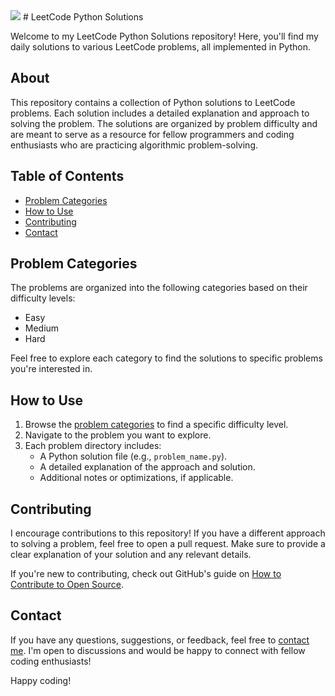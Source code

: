 
<!--horizontal divider(gradiant)-->
<img src="https://user-images.githubusercontent.com/73097560/115834477-dbab4500-a447-11eb-908a-139a6edaec5c.gif">
# LeetCode Python Solutions

Welcome to my LeetCode Python Solutions repository! Here, you'll find my daily solutions to various LeetCode problems, all implemented in Python.

## About

This repository contains a collection of Python solutions to LeetCode problems. Each solution includes a detailed explanation and approach to solving the problem. The solutions are organized by problem difficulty and are meant to serve as a resource for fellow programmers and coding enthusiasts who are practicing algorithmic problem-solving.

## Table of Contents

- [Problem Categories](#problem-categories)
- [How to Use](#how-to-use)
- [Contributing](#contributing)
- [Contact](#contact)

## Problem Categories

The problems are organized into the following categories based on their difficulty levels:

- Easy
- Medium
- Hard

Feel free to explore each category to find the solutions to specific problems you're interested in.

## How to Use

1. Browse the [problem categories](#problem-categories) to find a specific difficulty level.
2. Navigate to the problem you want to explore.
3. Each problem directory includes:
   - A Python solution file (e.g., `problem_name.py`).
   - A detailed explanation of the approach and solution.
   - Additional notes or optimizations, if applicable.

## Contributing

I encourage contributions to this repository! If you have a different approach to solving a problem, feel free to open a pull request. Make sure to provide a clear explanation of your solution and any relevant details.

If you're new to contributing, check out GitHub's guide on [How to Contribute to Open Source](https://opensource.guide/how-to-contribute/).

## Contact

If you have any questions, suggestions, or feedback, feel free to [contact me](iam.arshad.aa@gmail.com). I'm open to discussions and would be happy to connect with fellow coding enthusiasts!

Happy coding!
